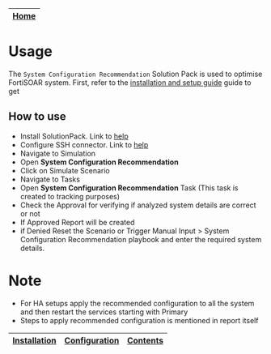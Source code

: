 | [Home](../README.md) |
|--------------------------------------------|

# Usage

The `System Configuration Recommendation` Solution Pack is used to optimise FortiSOAR system. First, refer to the [installation and setup guide](setup.md) guide to get

## How to use
* Install SolutionPack. Link to [help](./setup.md#installation)
* Configure SSH connector. Link to  [help](./setup.md#configuration)
* Navigate to Simulation
* Open **System Configuration Recommendation**
* Click on Simulate Scenario
* Navigate to Tasks
* Open **System Configuration Recommendation** Task (This task is created to tracking purposes)
* Check the Approval for verifying if analyzed system details are correct or not
* If Approved Report will be created 
* if Denied Reset the Scenario or Trigger Manual Input > System Configuration Recommendation playbook and enter the required system details.

# Note 
* For HA setups apply the recommended configuration to all the system and then restart the services starting with Primary
* Steps to apply recommended configuration is mentioned in report itself

| [Installation](./setup.md#installation) | [Configuration](./setup.md#configuration) | [Contents](./contents.md) |
|-----------------------------------------|-------------------------------------------|---------------------------|